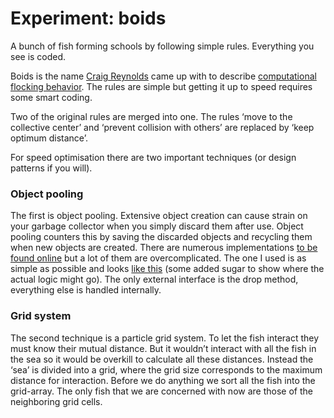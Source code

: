 <!--
  date: 2014-04-22
  modified: 2020-03-17
  slug: experiment-boids
  type: post
  tags: Perlin Noise, cool shit, experiment, particles
  thumbnail: experiments/ocalhost_7047_experiment-boids.jpg
  related: experiment-*
-->

# Experiment: boids
A bunch of fish forming schools by following simple rules. Everything you see is coded.

Boids is the name [Craig Reynolds](http://www.red3d.com/cwr/) came up with to describe [computational flocking behavior](http://www.red3d.com/cwr/boids/). The rules are simple but getting it up to speed requires some smart coding.

Two of the original rules are merged into one. The rules ‘move to the collective center’ and ‘prevent collision with others’ are replaced by ‘keep optimum distance’.

For speed optimisation there are two important techniques (or design patterns if you will).

### Object pooling

The first is object pooling. Extensive object creation can cause strain on your garbage collector when you simply discard them after use. Object pooling counters this by saving the discarded objects and recycling them when new objects are created. There are numerous implementations [to be found online](https://www.google.com/search?q=object+pooling+javascript) but a lot of them are overcomplicated. The one I used is as simple as possible and looks [like this](https://gist.github.com/Sjeiti/6422815#file-objectpool-js) (some added sugar to show where the actual logic might go). The only external interface is the drop method, everything else is handled internally.

### Grid system

The second technique is a particle grid system. To let the fish interact they must know their mutual distance. But it wouldn’t interact with all the fish in the sea so it would be overkill to calculate all these distances. Instead the ‘sea’ is divided into a grid, where the grid size corresponds to the maximum distance for interaction. Before we do anything we sort all the fish into the grid-array. The only fish that we are concerned with now are those of the neighboring grid cells.
